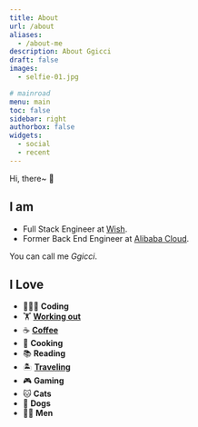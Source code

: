 ```yaml
---
title: About
url: /about
aliases:
  - /about-me
description: About Ggicci
draft: false
images:
  - selfie-01.jpg

# mainroad
menu: main
toc: false
sidebar: right
authorbox: false
widgets:
  - social
  - recent
---
```


<!--
{{<sound "Moratorium - Omoinotake.mp3" >}}
-->

Hi, there~ 👋

## I am

- Full Stack Engineer at [Wish](https://www.wish.com).
- Former Back End Engineer at [Alibaba Cloud](https://www.aliyun.com).

You can call me _Ggicci_.

## I Love

- 👨🏻‍💻 **Coding**
- 🏋️ [**Working out**](https://www.instagram.com/stories/highlights/17863871374836602/)
- ☕ [**Coffee**](https://www.instagram.com/stories/highlights/17961657733355721/)
- 🍳 **Cooking**
- 📚 **Reading**
- 🏝 [**Traveling**](https://www.instagram.com/stories/highlights/17849365495445038/)
- 🎮 **Gaming**
- 🐱 **Cats**
- 🐶 **Dogs**
- 🧜‍♂️ **Men**
